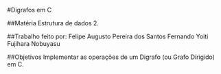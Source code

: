 #Digrafos em C


##Matéria
Estrutura de dados 2.

##Trabalho feito por:
Felipe Augusto Pereira dos Santos
Fernando Yoiti Fujihara Nobuyasu

##Objetivos
Implementar as operações de um Digrafo (ou Grafo Dirigido) em C.
